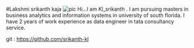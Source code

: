 #Lakshmi srikanth kaja
![pic](https://github.com/srikanth-kl/Introduction/assets/126258457/3bfae950-bd2c-44cb-bfc5-05a3a86e2bd9)
Hi...I am Kl_srikanth . I am pursuing masters in business analytics and information systems in university of south florida. I have 2 years of work experience as data engineer in tata consultancy service.

git : https://github.com/srikanth-kl
